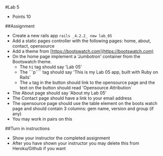 #Lab 5
* Points 10

##Assignment
* Create a new rails app ```rails _4.2.2_ new lab_05```
* Add a static pages controller with the following pages: home, about, contact, opensource
* Add a theme from [https://bootswatch.com](https://bootswatch.com)
* On the home page implement a 'Jumbotron' container from the Bootswatch theme.
    * The ```h1``` tag should say 'Lab 05'
    * The ```p```` tag should say 'This is my Lab 05 app, built with Ruby on Rails'
    * The ```a``` tag in the button should link to the opensource page and the text on the button should read 'Opensource Attribution`
* The About page should say 'About my Lab 05'
* The Contact page should have a link to your email address
* The opensource page should use the table element on the boots watch page and should contain 3 columns: gem name, version and group (if any)
* You may work in pairs on this


##Turn in instructions
* Show your instructor the completed assignment
* After you have shown your instructor you may delete this from Heroku/Github if you want
